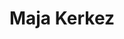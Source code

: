 ---
SICRIS: 15295
draft: false
fixName: maja_kerkez
location: R3.04 - Dekanat
mailInfo: maja.kerkez@fri.uni-lj.si
officeHours: null
profName: Maja Kerkez
profTitle: Dean's office
telephoneInfo: null
title: Maja Kerkez
---